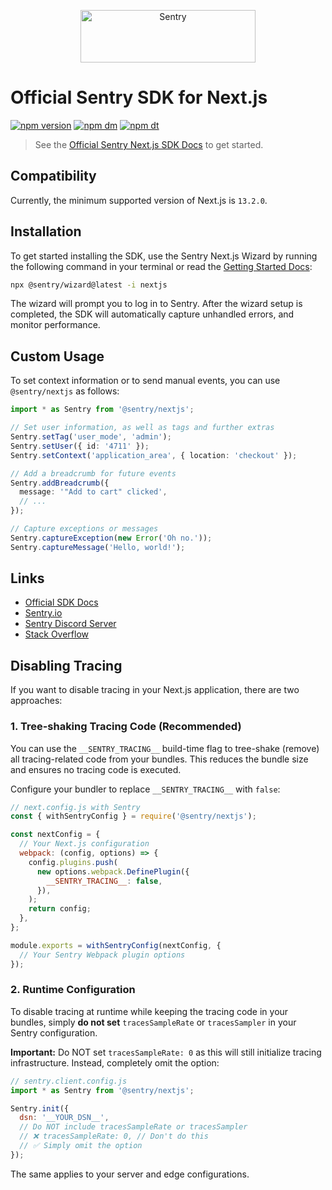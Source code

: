 <p align="center">
  <a href="https://sentry.io/?utm_source=github&utm_medium=logo" target="_blank">
    <img src="https://sentry-brand.storage.googleapis.com/sentry-wordmark-dark-280x84.png" alt="Sentry" width="280" height="84">
  </a>
</p>

# Official Sentry SDK for Next.js

[![npm version](https://img.shields.io/npm/v/@sentry/nextjs.svg)](https://www.npmjs.com/package/@sentry/nextjs)
[![npm dm](https://img.shields.io/npm/dm/@sentry/nextjs.svg)](https://www.npmjs.com/package/@sentry/nextjs)
[![npm dt](https://img.shields.io/npm/dt/@sentry/nextjs.svg)](https://www.npmjs.com/package/@sentry/nextjs)

> See the [Official Sentry Next.js SDK Docs](https://docs.sentry.io/platforms/javascript/guides/nextjs/) to get started.

## Compatibility

Currently, the minimum supported version of Next.js is `13.2.0`.

## Installation

To get started installing the SDK, use the Sentry Next.js Wizard by running the following command in your terminal or
read the [Getting Started Docs](https://docs.sentry.io/platforms/javascript/guides/nextjs/):

```sh
npx @sentry/wizard@latest -i nextjs
```

The wizard will prompt you to log in to Sentry. After the wizard setup is completed, the SDK will automatically capture
unhandled errors, and monitor performance.

## Custom Usage

To set context information or to send manual events, you can use `@sentry/nextjs` as follows:

```ts
import * as Sentry from '@sentry/nextjs';

// Set user information, as well as tags and further extras
Sentry.setTag('user_mode', 'admin');
Sentry.setUser({ id: '4711' });
Sentry.setContext('application_area', { location: 'checkout' });

// Add a breadcrumb for future events
Sentry.addBreadcrumb({
  message: '"Add to cart" clicked',
  // ...
});

// Capture exceptions or messages
Sentry.captureException(new Error('Oh no.'));
Sentry.captureMessage('Hello, world!');
```

## Links

- [Official SDK Docs](https://docs.sentry.io/platforms/javascript/guides/nextjs/)
- [Sentry.io](https://sentry.io/?utm_source=github&utm_medium=npm_nextjs)
- [Sentry Discord Server](https://discord.gg/Ww9hbqr)
- [Stack Overflow](https://stackoverflow.com/questions/tagged/sentry)

## Disabling Tracing

If you want to disable tracing in your Next.js application, there are two approaches:

### 1. Tree-shaking Tracing Code (Recommended)

You can use the `__SENTRY_TRACING__` build-time flag to tree-shake (remove) all tracing-related code from your bundles. This reduces the bundle size and ensures no tracing code is executed.

Configure your bundler to replace `__SENTRY_TRACING__` with `false`:

```js
// next.config.js with Sentry
const { withSentryConfig } = require('@sentry/nextjs');

const nextConfig = {
  // Your Next.js configuration
  webpack: (config, options) => {
    config.plugins.push(
      new options.webpack.DefinePlugin({
        __SENTRY_TRACING__: false,
      }),
    );
    return config;
  },
};

module.exports = withSentryConfig(nextConfig, {
  // Your Sentry Webpack plugin options
});
```

### 2. Runtime Configuration

To disable tracing at runtime while keeping the tracing code in your bundles, simply **do not set** `tracesSampleRate` or `tracesSampler` in your Sentry configuration.

**Important:** Do NOT set `tracesSampleRate: 0` as this will still initialize tracing infrastructure. Instead, completely omit the option:

```js
// sentry.client.config.js
import * as Sentry from '@sentry/nextjs';

Sentry.init({
  dsn: '__YOUR_DSN__',
  // Do NOT include tracesSampleRate or tracesSampler
  // ❌ tracesSampleRate: 0, // Don't do this
  // ✅ Simply omit the option
});
```

The same applies to your server and edge configurations.
